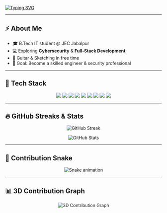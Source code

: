 <!-- Typing animation -->
[![Typing SVG](https://readme-typing-svg.demolab.com?font=Fira+Code&weight=700&size=28&pause=1000&color=00F7FF&center=true&vCenter=true&width=800&lines=Hi%2C+I'm+Tushar+👨‍💻;Web+Developer+%7C+Cybersecurity+Enthusiast;Always+Learning+%7C+Building+%7C+Improving)](https://git.io/typing-svg)

---

## ⚡ About Me
- 🎓 B.Tech IT student @ JEC Jabalpur  
- 💻 Exploring **Cybersecurity** & **Full-Stack Development**  
- 🎸 Guitar & Sketching in free time  
- 🎯 Goal: Become a skilled engineer & security professional  

---

## 🚀 Tech Stack

<p align="center">
  <img src="https://img.shields.io/badge/C-00599C?style=for-the-badge&logo=c&logoColor=white"/>
  <img src="https://img.shields.io/badge/C++-00599C?style=for-the-badge&logo=c%2B%2B&logoColor=white"/>
  <img src="https://img.shields.io/badge/Java-ED8B00?style=for-the-badge&logo=java&logoColor=white"/>
  <img src="https://img.shields.io/badge/Python-3776AB?style=for-the-badge&logo=python&logoColor=white"/>
  <img src="https://img.shields.io/badge/HTML5-E34F26?style=for-the-badge&logo=html5&logoColor=white"/>
  <img src="https://img.shields.io/badge/CSS3-1572B6?style=for-the-badge&logo=css3&logoColor=white"/>
  <img src="https://img.shields.io/badge/JavaScript-F7DF1E?style=for-the-badge&logo=javascript&logoColor=black"/>
  <img src="https://img.shields.io/badge/Laravel-FF2D20?style=for-the-badge&logo=laravel&logoColor=white"/>
  <img src="https://img.shields.io/badge/Cybersecurity-000000?style=for-the-badge&logo=Hackaday&logoColor=white"/>
</p>

---

## 🔥 GitHub Streaks & Stats

<p align="center">
  <img src="https://github-readme-streak-stats.herokuapp.com?user=tushar-ahr&theme=radical&hide_border=true&background=0D1117&ring=00F7FF&fire=00F7FF&currStreakLabel=00F7FF" alt="GitHub Streak" />
</p>

<p align="center">
  <img src="https://github-readme-stats.vercel.app/api?username=tushar-ahr&show_icons=true&theme=radical&hide_border=true&bg_color=0D1117&title_color=00F7FF&icon_color=00F7FF" alt="GitHub Stats" />
</p>

---

## 🐍 Contribution Snake

<p align="center">
  <img src="https://github.com/tushar-ahr/tushar-ahr/blob/output/snake.svg" alt="Snake animation" />
</p>

---

## 📊 3D Contribution Graph

<p align="center">
  <img src="https://github.com/tushar-ahr/tushar-ahr/blob/main/profile-3d-contrib/profile-night-rainbow.svg" alt="3D Contribution Graph" />
</p>

